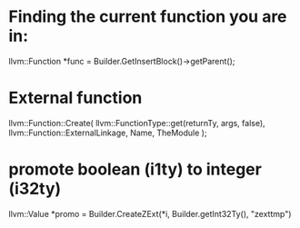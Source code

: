# Finding the current function you are in:
llvm::Function *func =
Builder.GetInsertBlock()->getParent();
# External function
llvm::Function::Create(
        llvm::FunctionType::get(returnTy, args, false),
        llvm::Function::ExternalLinkage,
        Name,
        TheModule
        );

# promote boolean (i1ty) to integer (i32ty)
llvm::Value *promo =
Builder.CreateZExt(*i, Builder.getInt32Ty(), "zexttmp")
